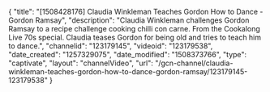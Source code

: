 {
    "title": "[1508428176] Claudia Winkleman Teaches Gordon How to Dance - Gordon Ramsay",
    "description": "Claudia Winkleman challenges Gordon Ramsay to a recipe challenge cooking chilli con carne. From the Cookalong Live 70s special. Claudia teases Gordon for being old and tries to teach him to dance.",
    "channelid": "123179145",
    "videoid": "123179538",
    "date_created": "1257329075",
    "date_modified": "1508373766",
    "type": "captivate",
    "layout": "channelVideo",
    "url": "\/gcn-channel\/claudia-winkleman-teaches-gordon-how-to-dance-gordon-ramsay\/123179145-123179538"
}